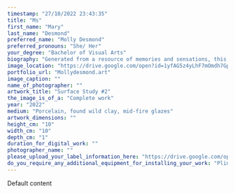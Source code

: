 ```yaml
---
timestamp: "27/10/2022 23:43:35"
title: "Ms"
first_name: "Mary"
last_name: "Desmond"
preferred_name: "Molly Desmond"
preferred_pronouns: "She/ Her"
your_degree: "Bachelor of Visual Arts"
biography: "Generated from a resource of memories and sensations, this series of paintings and ceramics explores the formal qualities of surface. As the outermost layer of an object, the surface is often the most accessible to ones senses in the first instance, allowing itself to be directly seen or touched. Its value however, is often ascertained by its binary opposite with interest concerned in the in-depth rather than the superficial. Across the paintings and ceramic objects, material qualities have been exploited to create visual tactility to suggest a perceptual ambiguity of surface and depth. Employing the grid as a visual and processual device, the temporal surfaces speak to the transient nature of space."
image_location: "https://drive.google.com/open?id=1yfAG5z4yLhF7mOmdh7GpluyBWCTdPzAX"
portfolio_url: "Mollydesmond.art"
image_caption: ""
name_of_photographer: ""
artwork_title: "Surface Study #2"
the_image_is_of_a: "Complete work"
year: "2022"
medium: "Porcelain, found wild clay, mid-fire glazes"
artwork_dimensions: ""
height_cm: "10"
width_cm: "10"
depth_cm: "1"
duration_for_digital_work: ""
photographer_name: ""
please_upload_your_label_information_here: "https://drive.google.com/open?id=1f4k9AkZreiARFTu_o--3GVRINoQtziJn"
do_you_require_any_additional_equipment_for_installing_your_work: "Plinth (please specify approximate size below), X2 plinth (approx 100cm H, 150cm W, 30cm D)  x2 plinth (approx 100cm H, 50cm W, 50cm D)"
---
```


Default content